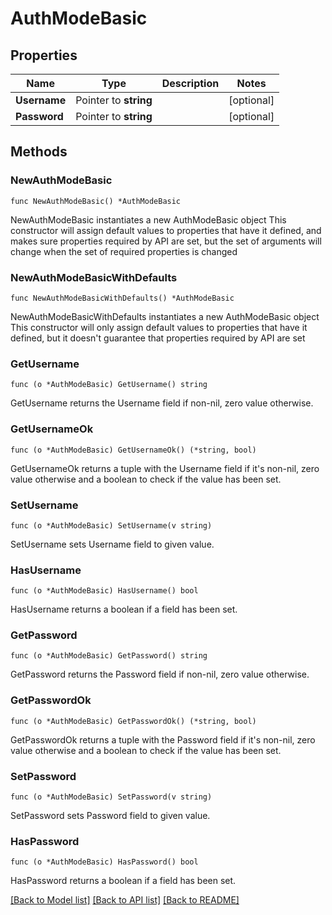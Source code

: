 # AuthModeBasic

## Properties

Name | Type | Description | Notes
------------ | ------------- | ------------- | -------------
**Username** | Pointer to **string** |  | [optional] 
**Password** | Pointer to **string** |  | [optional] 

## Methods

### NewAuthModeBasic

`func NewAuthModeBasic() *AuthModeBasic`

NewAuthModeBasic instantiates a new AuthModeBasic object
This constructor will assign default values to properties that have it defined,
and makes sure properties required by API are set, but the set of arguments
will change when the set of required properties is changed

### NewAuthModeBasicWithDefaults

`func NewAuthModeBasicWithDefaults() *AuthModeBasic`

NewAuthModeBasicWithDefaults instantiates a new AuthModeBasic object
This constructor will only assign default values to properties that have it defined,
but it doesn't guarantee that properties required by API are set

### GetUsername

`func (o *AuthModeBasic) GetUsername() string`

GetUsername returns the Username field if non-nil, zero value otherwise.

### GetUsernameOk

`func (o *AuthModeBasic) GetUsernameOk() (*string, bool)`

GetUsernameOk returns a tuple with the Username field if it's non-nil, zero value otherwise
and a boolean to check if the value has been set.

### SetUsername

`func (o *AuthModeBasic) SetUsername(v string)`

SetUsername sets Username field to given value.

### HasUsername

`func (o *AuthModeBasic) HasUsername() bool`

HasUsername returns a boolean if a field has been set.

### GetPassword

`func (o *AuthModeBasic) GetPassword() string`

GetPassword returns the Password field if non-nil, zero value otherwise.

### GetPasswordOk

`func (o *AuthModeBasic) GetPasswordOk() (*string, bool)`

GetPasswordOk returns a tuple with the Password field if it's non-nil, zero value otherwise
and a boolean to check if the value has been set.

### SetPassword

`func (o *AuthModeBasic) SetPassword(v string)`

SetPassword sets Password field to given value.

### HasPassword

`func (o *AuthModeBasic) HasPassword() bool`

HasPassword returns a boolean if a field has been set.


[[Back to Model list]](../README.md#documentation-for-models) [[Back to API list]](../README.md#documentation-for-api-endpoints) [[Back to README]](../README.md)


